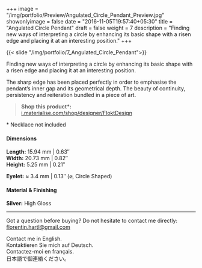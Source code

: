 +++
image = "/img/portfolio/Preview/Angulated_Circle_Pendant_Preview.jpg"
showonlyimage = false
date = "2016-11-05T19:57:40+05:30"
title = "Angulated Circle Pendant"
draft = false
weight = 7
description = "Finding new ways of interpreting a circle by enhancing its basic shape with a risen edge and placing it at an interesting position."
+++

{{< slide "/img/portfolio/7_Angulated_Circle_Pendant">}}

Finding new ways of interpreting a circle by enhancing its basic shape with a risen edge and placing it at an interesting position.
<!--more-->

The sharp edge has been placed perfectly in order to emphasise the pendant’s inner gap and its geometrical depth. The beauty of continuity, persistency and reiteration bundled in a piece of art.

> **Shop this product\*:**  
[i.materialise.com/shop/designer/FloktDesign](https://i.materialise.com/de/shop/designer/FloktDesign)

\* Necklace not included

#### Dimensions

**Length:** 15.94 mm | 0.63″  
**Width:** 20.73 mm | 0.82″  
**Height:** 5.25 mm | 0.21″

**Eyelet:** ≈ 3.4 mm | 0.13″ (⌀, Circle Shaped)

#### Material & Finishing

**Silver:** High Gloss  

---

Got a question before buying? Do not hesitate to contact me directly:
florentin.hartl@gmail.com

Contact me in English.  
Kontaktieren Sie mich auf Deutsch.  
Contactez-moi en français.  
日本語で御連絡ください。